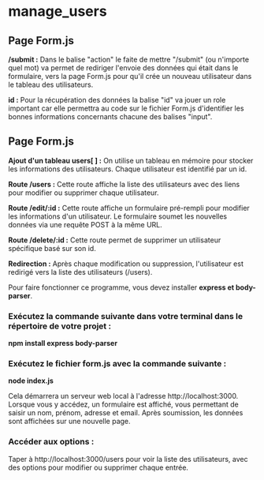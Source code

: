 # manage_users #

## Page Form.js 

**/submit :** Dans le balise "action" le faite de mettre "/submit" (ou n'importe quel mot) va permet de rediriger l'envoie des données qui était dans le formulaire, vers la page Form.js pour qu'il crée un nouveau utilisateur dans le tableau des utilisateurs.


**id :** Pour la récupération des données la balise "id" va jouer un role important car elle permettra au code sur le fichier Form.js d'identifier les bonnes informations concernants chacune des balises "input".

## Page Form.js

**Ajout d'un tableau users[ ] :** On utilise un tableau en mémoire pour stocker les informations des utilisateurs. Chaque utilisateur est identifié par un id.

**Route /users :** Cette route affiche la liste des utilisateurs avec des liens pour modifier ou supprimer chaque utilisateur.

**Route /edit/:id :** Cette route affiche un formulaire pré-rempli pour modifier les informations d'un utilisateur. Le formulaire soumet les nouvelles données via une requête POST à la même URL.

**Route /delete/:id :** Cette route permet de supprimer un utilisateur spécifique basé sur son id.

**Redirection :** Après chaque modification ou suppression, l'utilisateur est redirigé vers la liste des utilisateurs (/users).

Pour faire fonctionner ce programme, vous devez installer **express et body-parser**. 

### Exécutez la commande suivante dans votre terminal dans le répertoire de votre projet :

**npm install express body-parser**

### Exécutez le fichier form.js avec la commande suivante :

**node index.js**

Cela démarrera un serveur web local à l'adresse http://localhost:3000. Lorsque vous y accédez, un formulaire est affiché, vous permettant de saisir un nom, prénom, adresse et email. Après soumission, les données sont affichées sur une nouvelle page.

### Accéder aux options :

Taper à http://localhost:3000/users pour voir la liste des utilisateurs, avec des options pour modifier ou supprimer chaque entrée.
